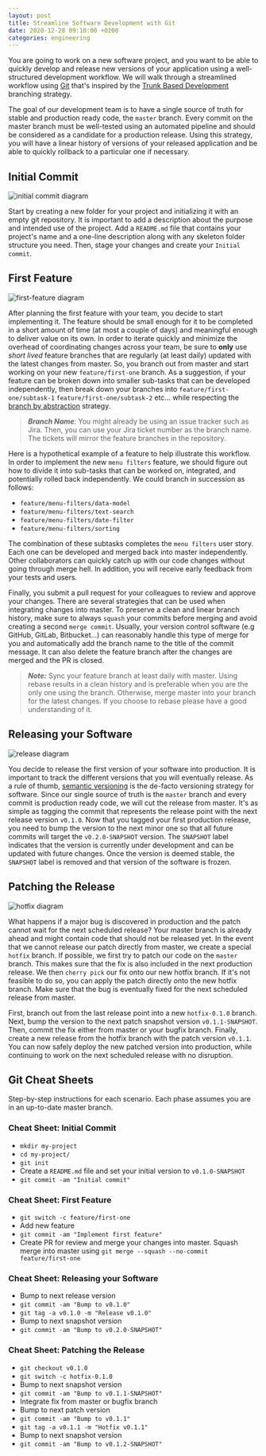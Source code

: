 ```yaml
---
layout: post
title: Streamline Software Development with Git
date: 2020-12-28 09:10:00 +0200
categories: engineering
---
```


[initial-commit]: /assets/images/git-workflow/initial-commit.png
[first-feature]: /assets/images/git-workflow/first-feature.png
[release]: /assets/images/git-workflow/release.png
[hotfix]: /assets/images/git-workflow/hotfix.png

You are going to work on a new software project, and you want to be able to quickly develop and release new versions of your application using a well-structured development workflow. We will walk through a streamlined workflow using [Git](https://git-scm.com/) that's inspired by the [Trunk Based Development](https://trunkbaseddevelopment.com/) branching strategy.

The goal of our development team is to have a single source of truth for stable and production ready code, the `master` branch. Every commit on the master branch must be well-tested using an automated pipeline and should be considered as a candidate for a production release. Using this strategy, you will have a linear history of versions of your released application and be able to quickly rollback to a particular one if necessary.

## Initial Commit

![initial commit diagram][initial-commit]

Start by creating a new folder for your project and initializing it with an empty git repository. It is important to add a description about the purpose and intended use of the project. Add a `README.md` file that contains your project's name and a one-line description along with any skeleton folder structure you need. Then, stage your changes and create your `Initial commit`.

## First Feature

![first-feature diagram][first-feature]

After planning the first feature with your team, you decide to start implementing it. The feature should be small enough for it to be completed in a short amount of time (at most a couple of days) and meaningful enough to deliver value on its own. In order to iterate quickly and minimize the overhead of coordinating changes across your team, be sure to **only** use _short lived_ feature branches that are regularly (at least daily) updated with the latest changes from master. So, you branch out from master and start working on your new `feature/first-one` branch. As a suggestion, if your feature can be broken down into smaller sub-tasks that can be developed independently, then break down your branches into `feature/first-one/subtask-1` `feature/first-one/subtask-2` etc... while respecting the [branch by abstraction](https://trunkbaseddevelopment.com/branch-by-abstraction/) strategy.

> **_Branch Name_**: You might already be using an issue tracker such as Jira. Then, you can use your Jira ticket number as the branch name. The tickets will mirror the feature branches in the repository.

Here is a hypothetical example of a feature to help illustrate this workflow.
In order to implement the new `menu filters` feature, we should figure out how to divide it into sub-tasks that can be worked on, integrated, and potentially rolled back independently. We could branch in succession as follows:

- `feature/menu-filters/data-model`
- `feature/menu-filters/text-search`
- `feature/menu-filters/date-filter`
- `feature/menu-filters/sorting`

The combination of these subtasks completes the `menu filters` user story. Each one can be developed and merged back into master independently. Other collaborators can quickly catch up with our code changes without going through merge hell. In addition, you will receive early feedback from your tests and users.

Finally, you submit a pull request for your colleagues to review and approve your changes. There are several strategies that can be used when integrating changes into master. To preserve a clean and linear branch history, make sure to always `squash` your commits before merging and avoid creating a second `merge commit`. Usually, your version control software (e.g GitHub, GitLab, Bitbucket...) can reasonably handle this type of merge for you and automatically add the branch name to the title of the commit message. It can also delete the feature branch after the changes are merged and the PR is closed.

> **_Note:_** Sync your feature branch at least daily with master. Using rebase results in a clean history and is preferable when you are the only one using the branch. Otherwise, merge master into your branch for the latest changes. If you choose to rebase please have a good understanding of it.

## Releasing your Software

![release diagram][release]

You decide to release the first version of your software into production. It is important to track the different versions that you will eventually release. As a rule of thumb, [semantic versioning](https://semver.org/) is the de-facto versioning strategy for software. Since our single source of truth is the `master` branch and every commit is production ready code, we will cut the release from master. It's as simple as tagging the commit that represents the release point with the next release version `v0.1.0`. Now that you tagged your first production release, you need to bump the version to the next minor one so that all future commits will target the `v0.2.0-SNAPSHOT` version. The `SNAPSHOT` label indicates that the version is currently under development and can be updated with future changes. Once the version is deemed stable, the `SNAPSHOT` label is removed and that version of the software is frozen.

## Patching the Release

![hotfix diagram][hotfix]

What happens if a major bug is discovered in production and the patch cannot wait for the next scheduled release? Your master branch is already ahead and might contain code that should not be released yet. In the event that we cannot release our patch directly from master, we create a special `hotfix` branch. If possible, we first try to patch our code on the `master` branch. This makes sure that the fix is also included in the next production release. We then `cherry pick` our fix onto our new hotfix branch. If it's not feasible to do so, you can apply the patch directly onto the new hotfix branch. Make sure that the bug is eventually fixed for the next scheduled release from master.

First, branch out from the last release point into a new `hotfix-0.1.0` branch. Next, bump the version to the next patch snapshot version `v0.1.1-SNAPSHOT`. Then, commit the fix either from master or your bugfix branch. Finally, create a new release from the hotfix branch with the patch version `v0.1.1`. You can now safely deploy the new patched version into production, while continuing to work on the next scheduled release with no disruption.

## Git Cheat Sheets

Step-by-step instructions for each scenario. Each phase assumes you are in an up-to-date master branch.

### Cheat Sheet: Initial Commit

- `mkdir my-project`
- `cd my-project/`
- `git init`
- Create a `README.md` file and set your initial version to `v0.1.0-SNAPSHOT`
- `git commit -am "Initial commit"`

### Cheat Sheet: First Feature

- `git switch -c feature/first-one`
- Add new feature
- `git commit -am "Implement first feature"`
- Create PR for review and merge your changes into master. Squash merge into master using `git merge --squash --no-commit feature/first-one`

### Cheat Sheet: Releasing your Software

- Bump to next release version
- `git commit -am "Bump to v0.1.0"`
- `git tag -a v0.1.0 -m "Release v0.1.0"`
- Bump to next snapshot version
- `git commit -am "Bump to v0.2.0-SNAPSHOT"`

### Cheat Sheet: Patching the Release

- `git checkout v0.1.0`
- `git switch -c hotfix-0.1.0`
- Bump to next snapshot version
- `git commit -am "Bump to v0.1.1-SNAPSHOT"`
- Integrate fix from master or bugfix branch
- Bump to next patch version
- `git commit -am "Bump to v0.1.1"`
- `git tag -a v0.1.1 -m "Hotfix v0.1.1"`
- Bump to next snapshot version
- `git commit -am "Bump to v0.1.2-SNAPSHOT"`
